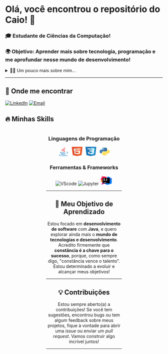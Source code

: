 # Olá, você encontrou o repositório do Caio! 🚀

### 🎓 **Estudante de Ciências da Computação**!
### 🌍 **Objetivo**: Aprender mais sobre tecnologia, programação e me aprofundar nesse mundo de desenvolvimento!

<details>
  <summary>👨‍💻 Um pouco mais sobre mim...</summary>

- 💬 **Idade**: 29 anos | **Natural**: Amazonas
- 📚 Atualmente estou focado em **Java**, mas estou sempre aberto para aprender novas tecnologias!
- 🚀 **Objetivo**: Conquistar minha primeira vaga como desenvolvedor e continuar evoluindo na área de desenvolvimento de software.

</details>

---

## 🚀 Onde me encontrar

[![LinkedIn](https://img.shields.io/badge/LinkedIn-0077B5?style=for-the-badge&logo=linkedin&logoColor=white)](https://www.linkedin.com/in/caio-gomes-8bb741219)
[![Email](https://img.shields.io/badge/Email-FF0000?style=for-the-badge&logo=gmail&logoColor=white)](mailto:gcaio98406@gmail.com)

## 🔥 Minhas Skills

<div style="display: flex; flex-wrap: wrap; justify-content: space-around;">

  <!-- Linguagens de Programação -->
  <div style="flex-basis: 48%; text-align: center;">
    <h3>Linguagens de Programação</h3>
    <img alt="Java" height="30" width="40" src="https://raw.githubusercontent.com/devicons/devicon/master/icons/java/java-original.svg">
    <img alt="HTML" height="30" width="40" src="https://raw.githubusercontent.com/devicons/devicon/master/icons/html5/html5-original.svg">
    <img alt="CSS" height="30" width="40" src="https://raw.githubusercontent.com/devicons/devicon/master/icons/css3/css3-original.svg">
    <img alt="Python" height="30" width="40" src="https://raw.githubusercontent.com/devicons/devicon/master/icons/python/python-original.svg">

  <!-- Ferramentas e Frameworks -->
  <div style="flex-basis: 48%; text-align: center;">
    <h3>Ferramentas & Frameworks</h3>
    <img alt="VScode" height="30" width="40" src="https://cdn.jsdelivr.net/gh/devicons/devicon/icons/vscode/vscode-original.svg">
    <img alt="Jupyter" height="30" width="40" src="https://cdn.jsdelivr.net/gh/devicons/devicon/icons/jupyter/jupyter-original.svg">
  <img alt="IntelliJ IDEA" height="30" width="40" src="https://raw.githubusercontent.com/devicons/devicon/master/icons/intellij/intellij-original.svg">
  </div>

  <!-- Bibliotecas -->

---

## 🎯 Meu Objetivo de Aprendizado
Estou focado em **desenvolvimento de software** com **Java**, e quero explorar ainda mais o **mundo de tecnologias e desenvolvimento**. Acredito firmemente que **constância é a chave para o sucesso**, porque, como sempre digo, "constância vence o talento". Estou determinado a evoluir e alcançar meus objetivos!

---

## 💡 Contribuições

Estou sempre aberto(a) a contribuições! Se você tem sugestões, encontrou bugs ou tem algum feedback sobre meus projetos, fique à vontade para abrir uma *issue* ou enviar um *pull request*. Vamos construir algo incrível juntos!

---
